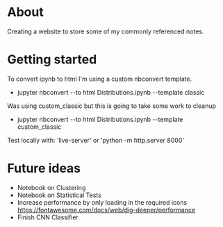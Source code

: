 # About
Creating a website to store some of my commonly referenced notes.

# Getting started
To convert ipynb to html I'm using a custom nbconvert template.
* jupyter nbconvert --to html Distributions.ipynb --template classic

Was using custom_classic but this is going to take some work to cleanup
* jupyter nbconvert --to html Distributions.ipynb --template custom_classic

Test locally with: 'live-server' or 'python -m http.server 8000'

# Future ideas
* Notebook on Clustering
* Notebook on Statistical Tests
* Increase performance by only loading in the required icons https://fontawesome.com/docs/web/dig-deeper/performance
* Finish CNN Classifier
